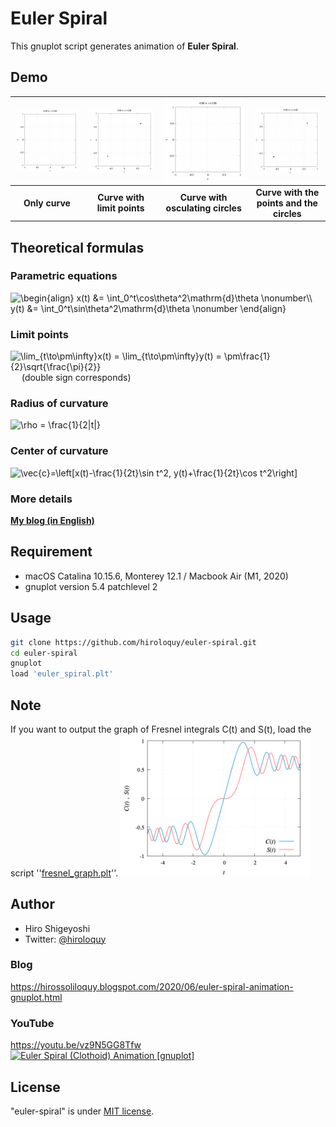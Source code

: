 # Euler Spiral
This gnuplot script generates animation of **Euler Spiral**.

<!-- ## Documents
The details of the script and comparison of the outputted samples are documented in my blog.
My blog is written in Japanese, but you can translate it in your language by GTranslate.  
- [Japanese (original)](https://hiroloquy.com/2020/09/03/gnuplot_compare_9_terminals/)
- [English (auto translated)](https://hiroloquy-com.translate.goog/2020/09/03/gnuplot_compare_9_terminals/?_x_tr_sl=ja&_x_tr_tl=en&_x_tr_hl=ja&_x_tr_pto=wapp) -->

## Demo
|![curve.gif](curve.gif)|![convergence_point.gif](convergence_point.gif)|![osculating_circle.gif](osculating_circle.gif)|![point_and_circle.gif](point_and_circle.gif)|
|:---:|:---:|:---:|:---:|
|**Only curve**|**Curve with limit points**|**Curve with osculating circles**|**Curve with the points and the circles**|

<!-- ## Features -->
## Theoretical formulas
### Parametric equations
<img src=
"https://render.githubusercontent.com/render/math?math=%5Cdisplaystyle+%5Cbegin%7Balign%7D%0Ax%28t%29+%26%3D+%5Cint_0%5Et%5Ccos%5Ctheta%5E2%5Cmathrm%7Bd%7D%5Ctheta+%5Cnonumber%5C%5C%0Ay%28t%29+%26%3D+%5Cint_0%5Et%5Csin%5Ctheta%5E2%5Cmathrm%7Bd%7D%5Ctheta+%5Cnonumber%0A%5Cend%7Balign%7D" 
alt="\begin{align}
x(t) &= \int_0^t\cos\theta^2\mathrm{d}\theta \nonumber\\
y(t) &= \int_0^t\sin\theta^2\mathrm{d}\theta \nonumber
\end{align}">

### Limit points
<img src=
"https://render.githubusercontent.com/render/math?math=%5Cdisplaystyle+%5Clim_%7Bt%5Cto%5Cpm%5Cinfty%7Dx%28t%29+%3D+%5Clim_%7Bt%5Cto%5Cpm%5Cinfty%7Dy%28t%29+%3D+%5Cpm%5Cfrac%7B1%7D%7B2%7D%5Csqrt%7B%5Cfrac%7B%5Cpi%7D%7B2%7D%7D" 
alt="\lim_{t\to\pm\infty}x(t) = \lim_{t\to\pm\infty}y(t) = \pm\frac{1}{2}\sqrt{\frac{\pi}{2}}"> &emsp; (double sign corresponds)

### Radius of curvature 
<img src=
"https://render.githubusercontent.com/render/math?math=%5Cdisplaystyle+%5Crho+%3D+%5Cfrac%7B1%7D%7B2%7Ct%7C%7D" 
alt="\rho = \frac{1}{2|t|}">

### Center of curvature 
<img src=
"https://render.githubusercontent.com/render/math?math=%5Cdisplaystyle+%5Cvec%7Bc%7D%3D%5Cleft%5Bx%28t%29-%5Cfrac%7B1%7D%7B2t%7D%5Csin+t%5E2%2C++y%28t%29%2B%5Cfrac%7B1%7D%7B2t%7D%5Ccos+t%5E2%5Cright%5D" 
alt="\vec{c}=\left[x(t)-\frac{1}{2t}\sin t^2,  y(t)+\frac{1}{2t}\cos t^2\right]">

### More details
[**My blog (in English)**](https://hirossoliloquy.blogspot.com/2020/06/euler-spiral-animation-gnuplot.html)

<!-- # Operating environment -->
## Requirement
- macOS Catalina 10.15.6, Monterey 12.1 / Macbook Air (M1, 2020)
- gnuplot version 5.4 patchlevel 2

<!-- # Installation -->
 
## Usage
```sh
git clone https://github.com/hiroloquy/euler-spiral.git
cd euler-spiral
gnuplot
load 'euler_spiral.plt'
```

## Note
If you want to output the graph of Fresnel integrals C(t) and S(t), load the script ''[fresnel_graph.plt](fresnel_graph.plt)''.
<img src="fresnelCS.png" alt="fresnelCS.png" width="60%">

## Author
* Hiro Shigeyoshi
* Twitter: [@hiroloquy](https://twitter.com/hiroloquy)

### Blog
https://hirossoliloquy.blogspot.com/2020/06/euler-spiral-animation-gnuplot.html

### YouTube
https://youtu.be/vz9N5GG8Tfw  
[![Euler Spiral (Clothoid) Animation [gnuplot]](http://img.youtube.com/vi/VMlZzhmW3vg/0.jpg)](https://youtu.be/VMlZzhmW3vg "Euler Spiral (Clothoid) Animation [gnuplot]")

## License
"euler-spiral" is under [MIT license](https://github.com/hiroloquy/euler-spiral/blob/master/LICENSE).
 
